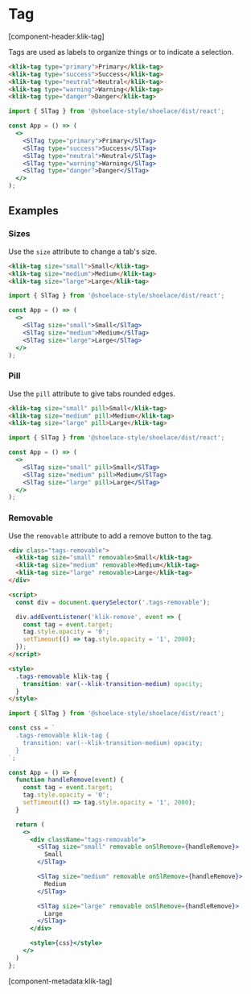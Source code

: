 # Tag

[component-header:klik-tag]

Tags are used as labels to organize things or to indicate a selection.

```html preview
<klik-tag type="primary">Primary</klik-tag>
<klik-tag type="success">Success</klik-tag>
<klik-tag type="neutral">Neutral</klik-tag>
<klik-tag type="warning">Warning</klik-tag>
<klik-tag type="danger">Danger</klik-tag>
```


```jsx react
import { SlTag } from '@shoelace-style/shoelace/dist/react';

const App = () => (
  <>
    <SlTag type="primary">Primary</SlTag>
    <SlTag type="success">Success</SlTag>
    <SlTag type="neutral">Neutral</SlTag>
    <SlTag type="warning">Warning</SlTag>
    <SlTag type="danger">Danger</SlTag> 
  </>
);
```

## Examples

### Sizes

Use the `size` attribute to change a tab's size.

```html preview
<klik-tag size="small">Small</klik-tag>
<klik-tag size="medium">Medium</klik-tag>
<klik-tag size="large">Large</klik-tag>
```

```jsx react
import { SlTag } from '@shoelace-style/shoelace/dist/react';

const App = () => (
  <>
    <SlTag size="small">Small</SlTag>
    <SlTag size="medium">Medium</SlTag>
    <SlTag size="large">Large</SlTag>
  </>
);
```

### Pill

Use the `pill` attribute to give tabs rounded edges.

```html preview
<klik-tag size="small" pill>Small</klik-tag>
<klik-tag size="medium" pill>Medium</klik-tag>
<klik-tag size="large" pill>Large</klik-tag>
```

```jsx react
import { SlTag } from '@shoelace-style/shoelace/dist/react';

const App = () => (
  <>
    <SlTag size="small" pill>Small</SlTag>
    <SlTag size="medium" pill>Medium</SlTag>
    <SlTag size="large" pill>Large</SlTag>
  </>
);
```

### Removable

Use the `removable` attribute to add a remove button to the tag.

```html preview
<div class="tags-removable">
  <klik-tag size="small" removable>Small</klik-tag>
  <klik-tag size="medium" removable>Medium</klik-tag>
  <klik-tag size="large" removable>Large</klik-tag>
</div>

<script>
  const div = document.querySelector('.tags-removable');

  div.addEventListener('klik-remove', event => {
    const tag = event.target;
    tag.style.opacity = '0';
    setTimeout(() => tag.style.opacity = '1', 2000);
  });
</script>

<style>
  .tags-removable klik-tag {
    transition: var(--klik-transition-medium) opacity;
  }
</style>
```

```jsx react
import { SlTag } from '@shoelace-style/shoelace/dist/react';

const css = `
  .tags-removable klik-tag {
    transition: var(--klik-transition-medium) opacity;
  }
`;

const App = () => {
  function handleRemove(event) {
    const tag = event.target;
    tag.style.opacity = '0';
    setTimeout(() => tag.style.opacity = '1', 2000);
  }

  return (
    <>
      <div className="tags-removable">
        <SlTag size="small" removable onSlRemove={handleRemove}>
          Small
        </SlTag>

        <SlTag size="medium" removable onSlRemove={handleRemove}>
          Medium
        </SlTag>

        <SlTag size="large" removable onSlRemove={handleRemove}>
          Large
        </SlTag>
      </div>

      <style>{css}</style>
    </>
  )
};
```

[component-metadata:klik-tag]
